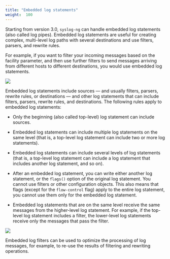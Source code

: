```yaml
---
title: "Embedded log statements"
weight:  100
---
```

<!-- DISCLAIMER: This file is based on the syslog-ng Open Source Edition documentation https://github.com/balabit/syslog-ng-ose-guides/commit/2f4a52ee61d1ea9ad27cb4f3168b95408fddfdf2 and is used under the terms of The syslog-ng Open Source Edition Documentation License. The file has been modified by Axoflow. -->

Starting from version 3.0, `syslog-ng` can handle embedded log statements (also called log pipes). Embedded log statements are useful for creating complex, multi-level log paths with several destinations and use filters, parsers, and rewrite rules.

For example, if you want to filter your incoming messages based on the facility parameter, and then use further filters to send messages arriving from different hosts to different destinations, you would use embedded log statements.

![](../Images/Figures/fig-syslog-ng-embedded-log-statement-2.png)

Embedded log statements include sources — and usually filters, parsers, rewrite rules, or destinations — and other log statements that can include filters, parsers, rewrite rules, and destinations. The following rules apply to embedded log statements:

  - Only the beginning (also called top-level) log statement can include sources.

  - Embedded log statements can include multiple log statements on the same level (that is, a top-level log statement can include two or more log statements).

  - Embedded log statements can include several levels of log statements (that is, a top-level log statement can include a log statement that includes another log statement, and so on).

  - After an embedded log statement, you can write either another log statement, or the `flags()` option of the original log statement. You cannot use filters or other configuration objects. This also means that flags (except for the `flow-control` flag) apply to the entire log statement, you cannot use them only for the embedded log statement.

  - Embedded log statements that are on the same level receive the same messages from the higher-level log statement. For example, if the top-level log statement includes a filter, the lower-level log statements receive only the messages that pass the filter.

![](../Images/Figures/fig-syslog-ng-embedded-log-statement.png)

Embedded log filters can be used to optimize the processing of log messages, for example, to re-use the results of filtering and rewriting operations.
